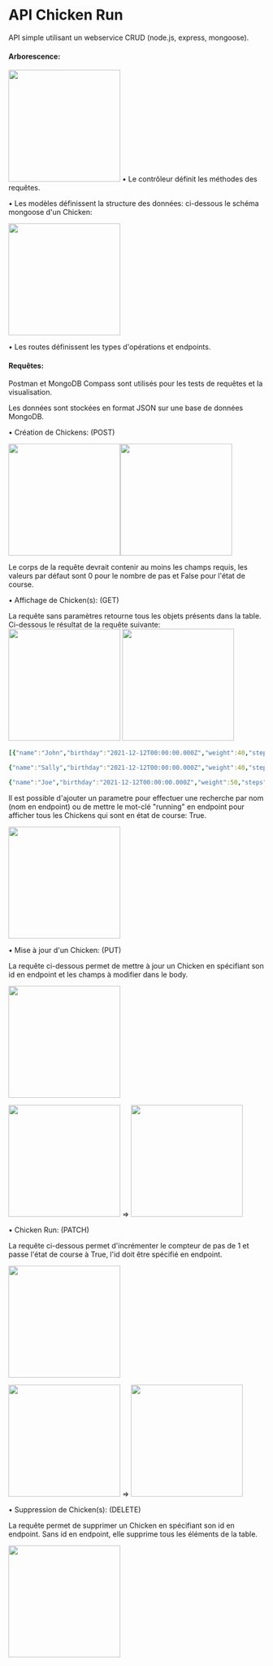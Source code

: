# API Chicken Run
API simple utilisant un webservice CRUD (node.js, express, mongoose).

#### Arborescence:
<img src="http://image.noelshack.com/fichiers/2021/35/3/1630473759-img1.png" width="220"/>
• Le contrôleur définit les méthodes des requêtes.

• Les modèles définissent la structure des données: ci-dessous le schéma mongoose d'un Chicken:

<img src="http://image.noelshack.com/fichiers/2021/35/3/1630474499-img1.png" width="220"/>

• Les routes définissent les types d'opérations et endpoints.

#### Requêtes:

Postman et MongoDB Compass sont utilisés pour les tests de requêtes et la visualisation.

Les données sont stockées en format JSON sur une base de données MongoDB.

• Création de Chickens: (POST)

<img src="http://image.noelshack.com/fichiers/2021/35/3/1630475653-img1.png" width="220"/><img src="http://image.noelshack.com/fichiers/2021/35/3/1630475752-img1.png" width="220"/>

Le corps de la requête devrait contenir au moins les champs requis, les valeurs par défaut sont 0 pour le nombre de pas et False pour l'état de course.

• Affichage de Chicken(s): (GET)

La requête sans paramètres retourne tous les objets présents dans la table.
Ci-dessous le résultat de la requête suivante: <img src="http://image.noelshack.com/fichiers/2021/35/3/1630476841-img1.png" width="220"/> <img src="http://image.noelshack.com/fichiers/2021/35/3/1630476924-img1.png" width="220"/>

```Yaml
[{"name":"John","birthday":"2021-12-12T00:00:00.000Z","weight":40,"steps":0,"isRunning":false,"createdAt":"2021-09-01T05:52:37.618Z","updatedAt":"2021-09-01T05:52:37.618Z","id":"612f152553110f7a15a6fe85"},

{"name":"Sally","birthday":"2021-12-12T00:00:00.000Z","weight":40,"steps":0,"isRunning":false,"createdAt":"2021-09-01T06:02:05.845Z","updatedAt":"2021-09-01T06:02:05.845Z","id":"612f175d53110f7a15a6fe87"},

{"name":"Joe","birthday":"2021-12-12T00:00:00.000Z","weight":50,"steps":0,"isRunning":false,"createdAt":"2021-09-01T06:02:15.898Z","updatedAt":"2021-09-01T06:02:15.898Z","id":"612f176753110f7a15a6fe89"}]
```

Il est possible d'ajouter un parametre pour effectuer une recherche par nom (nom en endpoint) ou de mettre le mot-clé "running" en endpoint pour afficher tous les Chickens qui sont en état de course: True.

<img src="http://image.noelshack.com/fichiers/2021/35/3/1630477050-img1.png" width="220"/>

• Mise à jour d'un Chicken: (PUT)

La requête ci-dessous permet de mettre à jour un Chicken en spécifiant son id en endpoint et les champs à modifier dans le body.

<img src="http://image.noelshack.com/fichiers/2021/35/3/1630477706-img1.png" width="220"/>

<img src="http://image.noelshack.com/fichiers/2021/35/3/1630476924-img1.png" width="220"/>  => <img src="http://image.noelshack.com/fichiers/2021/35/3/1630478071-img1.png" width="220"/>

• Chicken Run: (PATCH)

La requête ci-dessous permet d'incrémenter le compteur de pas de 1 et passe l'état de course à True, l'id doit être spécifié en endpoint.

<img src="http://image.noelshack.com/fichiers/2021/35/3/1630478654-img1.png" width="220"/>

<img src="http://image.noelshack.com/fichiers/2021/35/3/1630478071-img1.png" width="220"/> => <img src="http://image.noelshack.com/fichiers/2021/35/3/1630478737-img1.png" width="220"/>

• Suppression de Chicken(s): (DELETE)

La requête permet de supprimer un Chicken en spécifiant son id en endpoint.
Sans id en endpoint, elle supprime tous les éléments de la table.

<img src="http://image.noelshack.com/fichiers/2021/35/3/1630479122-img1.png" width="220"/>

